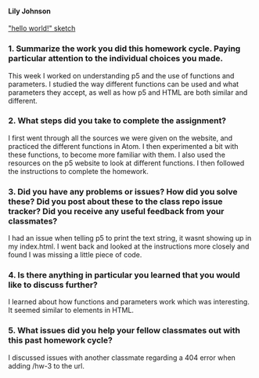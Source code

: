 #### Lily Johnson
["hello world!" sketch](https://lilyj521.github.io/creativecoding-work/coursework/hw-3/)

### 1. Summarize the work you did this homework cycle. Paying particular attention to the individual choices you made.
This week I worked on understanding p5 and the use of functions and parameters. I studied the way different functions can be used and what parameters they accept, as well as how p5 and HTML are both similar and different.
### 2. What steps did you take to complete the assignment?
I first went through all the sources we were given on the website, and practiced the different functions in Atom. I then experimented a bit with these functions, to become more familiar with them. I also used the resources on the p5 website to look at different functions. I then followed the instructions to complete the homework.
### 3. Did you have any problems or issues? How did you solve these? Did you post about these to the class repo issue tracker? Did you receive any useful feedback from your classmates?
I had an issue when telling p5 to print the text string, it wasnt showing up in my index.html. I went back and looked at the instructions more closely and found I was missing a little piece of code.
### 4. Is there anything in particular you learned that you would like to discuss further?
I learned about how functions and parameters work which was interesting. It seemed similar to elements in HTML.
### 5. What issues did you help your fellow classmates out with this past homework cycle?
I discussed issues with another classmate regarding a 404 error when adding /hw-3 to the url.
